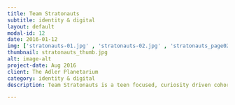 ```yaml
---
title: Team Stratonauts
subtitle: identity & digital
layout: default
modal-id: 12
date: 2016-01-12
img: ['stratonauts-01.jpg' , 'stratonauts-02.jpg' , 'stratonauts_page02.jpg' , 'stratonauts_page01.jpg' , 'stratonauts-12.jpg' , 'stratonauts-process.JPG'  ]
thumbnail: stratonauts_thumb.jpg
alt: image-alt
project-date: Aug 2016
client: The Adler Planetarium
category: identity & digital
description: Team Stratonauts is a teen focused, curiosity driven cohort of high school aged space pioneers that is part of the Far Horizons Program. The identity is simple, illustrative, and reminds people of the classic hay-day of space travel—sputnik, the moon landing, the space station. It feels fast, it feels impactful. It’s stratospheric curves and lines are visually intuitive, and reference years of science fiction and reality.<p><p style="color:#95a5a6;"><i> Collaborative work <a href="http://wewantto.design">We Want To __</a></i> 

---
```

